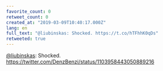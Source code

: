 ```yaml
---
favorite_count: 0
retweet_count: 0
created_at: "2019-03-09T10:40:17.000Z"
lang: en
full_text: "@liubinskas: Shocked. https://t.co/hTFhhK0qDs"
retweeted: true
---
```


[@liubinskas](https://twitter.com/liubinskas): Shocked.
<https://twitter.com/DenzBenzi/status/1103958443050889216>

